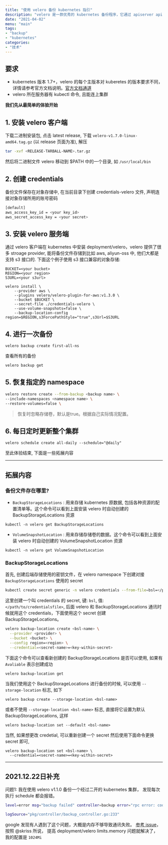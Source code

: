 ```yaml
---
title: "使用 velero 备份 kubernetes 指引"
description: "velero 是一款优秀的 kubernetes 备份程序，它通过 apiserver api 进行资源的备份和恢复。"
date: "2021-04-02"
menu: "main"
tags:
- "backup"
- "kubernetes"
categories:
- "技术"
---
```


## 要求

- kubernetes 版本 1.7+，velero 的每个主版本对 kuberetes 的版本要求不同，详情请参考官方文档说明。[官方文档通道](https://velero.io/docs/v1.7/)
- velero 所在服务器有 kubectl 命令, 且能连上集群

**我们先从最简单的体验开始**

## 1. 安装 velero 客户端

下载二进制安装包, 点击 latest release, 下载 `velero-v1.7.0-linux-amd64.tag.gz` (以 release 页面为准), 解压

```sh
tar -xvf <RELEASE-TARBALL-NAME>.tar.gz
```

然后将二进制文件 velero 移动到 $PATH 中的一个目录, 如 `/usr/local/bin`

## 2. 创建 credentials

备份文件保存在对象存储中, 在当前目录下创建 credentials-velero 文件, 声明连接对象存储所用的账号密码

```sh
[default]
aws_access_key_id = <your key_id>
aws_secret_access_key = <your secret>
```

## 3. 安装 velero 服务端

通过 velero 客户端在 kubernetes 中安装 deployment/velero，velero 提供了很多 stroage provider, 能将备份文件存储到比如 aws, aliyun-oss 中, 他们大都是支持 s3 接口的. 下面这个例子使用 s3 接口兼容的对象存储:

```shell
BUCKET=<your bucket>
REGION=<your region>
S3URL=<your s3url>

velero install \
    --provider aws \
    --plugins velero/velero-plugin-for-aws:v1.3.0 \
    --bucket $BUCKET \
    --secret-file ./credentials-velero \
    --use-volume-snapshots=false \
    --backup-location-config region=$REGION,s3ForcePathStyle="true",s3Url=$S3URL
```

## 4. 进行一次备份

```shell
velero backup create first-all-ns
```

查看所有的备份

```sh
velero backup get
```

## 5. 恢复指定的 namespace

```sh
velero restore create --from-backup <backup name> \
--include-namespaces <namespace name> \
--restore-volumes=false \
```
> 恢复时忽略存储卷，默认是true。根据自己实际情况配置。

## 6. 每日定时更新整个集群

```shell
velero schedule create all-daily --schedule="@daily"
```

至此体验结束, 下面是一些拓展内容

---

## 拓展内容

### 备份文件存在哪里?

- `BackupStorageLocations` : 用来存储 kubernetes 原数据, 包括各种资源的配置清单等。这个命令可以看到上面安装 velero 时自动创建的 BackupStorageLocations 资源

```shell
kubectl -n velero get BackupStorageLocations
```

- `VolumeSnapshotLocation` : 用来存储存储卷的数据。这个命令可以看到上面安装 velero 时自动创建的 VolumeSnapshotLocation 资源

```shell
kubectl -n velero get VolumeSnapshotLocation
```

### BackupStorageLocations

首先, 创建后端存储使用的密钥文件，在 velero namespace 下创建对接 `BackupStorageLocations` 使用的 secret

```sh
kubectl create secret generic -n velero credentials --from-file=bsl=</path/to/credentialsfile>
```

这里创建一个叫 credentials 的 secret, 键: `bsl`, 值: `</path/to/credentialsfile>`, 后面 velero 和 BackupStorageLocations 通讯时候就用这个 credentials，下面使用这个 secret 创建 BackupStorageLocations。

```sh
velero backup-location create <bsl-name> \
  --provider <provider> \
  --bucket <bucket> \
  --config region=<region> \
  --credential=<secret-name>=<key-within-secret>
```

下面这个命令可以查看新创建的 BackupStorageLocations 是否可以使用, 如果有 `Avaliable` 表示创建成功

```shell
velero backup-location get
```

当我们使用这个 BackupStorageLocations 进行备份的时候, 可以使用 `--storage-location` 标志, 如下

```shell
velero backup create --storage-location <bsl-name>
```

或者不使用 `--storage-location <bsl-name>` 标志, 直接将它设置为默认 BackupStorageLocations, 这样

```shell
velero backup-location set --default <bsl-name>
```

当然, 如果想更改 credetial, 可以重新创建一个 secret 然后使用下面命令更换 secret 即可,

```shell
velero backup-location set <bsl-name> \
  --credential=<secret-name>=<key-within-secret>
```

---

## 2021.12.22日补充

问题1: 我在使用 velero v1.1.0 备份一个经过二开的 kubernetes 集群， 发现每次执行 schedule 都会报错。

```sh
level=error msg="backup failed" controller=backup error="rpc error: code = Unknown desc = EOF,..."

logSource="pkg/controller/backup_controller.go:233"
```

google 发现有人遇到了这个问题，大概是内存不够导致通讯失败。 [参考 issue](https://github.com/vmware-tanzu/velero/issues/1986)，按照 @skriss 所说， 提高 deployment/velero limits.memory 问题就解决了， 我的配置是 `1024Mi`
